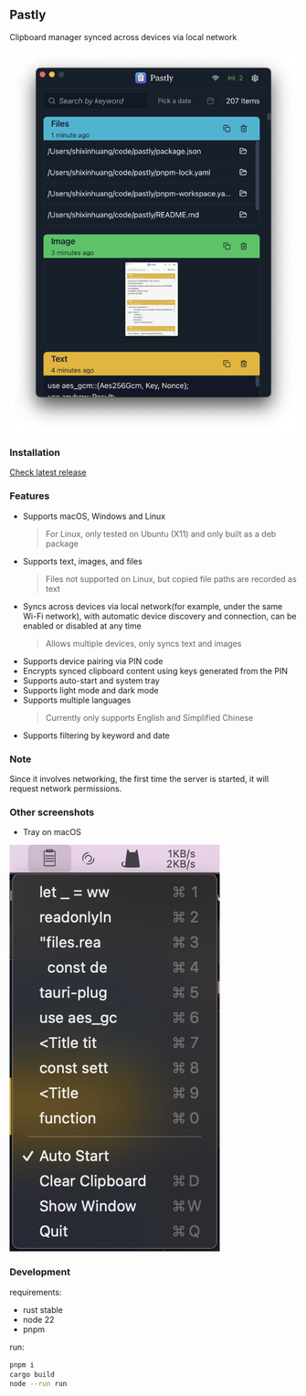 ## Pastly

Clipboard manager synced across devices via local network

![app screenshot](./screenshots/1.png)

### Installation

[Check latest release](https://github.com/shixinhuang99/pastly/releases)

### Features

- Supports macOS, Windows and Linux
  > For Linux, only tested on Ubuntu (X11) and only built as a deb package
- Supports text, images, and files
  > Files not supported on Linux, but copied file paths are recorded as text
- Syncs across devices via local network(for example, under the same Wi-Fi network), with automatic device discovery and connection, can be enabled or disabled at any time
  > Allows multiple devices, only syncs text and images
- Supports device pairing via PIN code
- Encrypts synced clipboard content using keys generated from the PIN
- Supports auto-start and system tray
- Supports light mode and dark mode
- Supports multiple languages
  > Currently only supports English and Simplified Chinese
- Supports filtering by keyword and date

### Note

Since it involves networking, the first time the server is started, it will request network permissions.

### Other screenshots

- Tray on macOS

![tray screenshot](./screenshots//2.png)

### Development

requirements:

- rust stable
- node 22
- pnpm

run:

```sh
pnpm i
cargo build
node --run run
```
